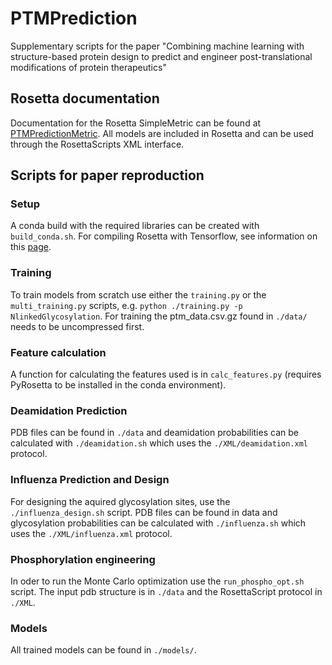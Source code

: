 # PTMPrediction
Supplementary scripts for the paper "Combining machine learning with structure-based protein design to predict and engineer post-translational modifications of protein therapeutics"
## Rosetta documentation
Documentation for the Rosetta SimpleMetric can be found at [PTMPredictionMetric](https://new.rosettacommons.org/docs/latest/scripting_documentation/RosettaScripts/SimpleMetrics/simple_metric_pages/PTMPredictionMetric).
All models are included in Rosetta and can be used through the RosettaScripts XML interface.
## Scripts for paper reproduction
### Setup
A conda build with the required libraries can be created with `build_conda.sh`.
For compiling Rosetta with Tensorflow, see information on this [page](https://new.rosettacommons.org/docs/wiki/build_documentation/Building-Rosetta-with-TensorFlow-and-PyTorch).
### Training
To train models from scratch use either the `training.py` or the `multi_training.py` scripts, e.g. `python ./training.py -p NlinkedGlycosylation`.
For training the ptm_data.csv.gz found in `./data/` needs to be uncompressed first.
### Feature calculation
A function for calculating the features used is in `calc_features.py` (requires PyRosetta to be installed in the conda environment).
### Deamidation Prediction
PDB files can be found in `./data` and deamidation probabilities can be calculated with `./deamidation.sh` which uses the `./XML/deamidation.xml` protocol.
### Influenza Prediction and Design
For designing the aquired glycosylation sites, use the `./influenza_design.sh` script. PDB files can be found in data and glycosylation probabilities can be calculated with `./influenza.sh` which uses the `./XML/influenza.xml` protocol.
### Phosphorylation engineering
In oder to run the Monte Carlo optimization use the `run_phospho_opt.sh` script. The input pdb structure is in `./data` and the RosettaScript protocol in `./XML`.
### Models
All trained models can be found in `./models/`.
